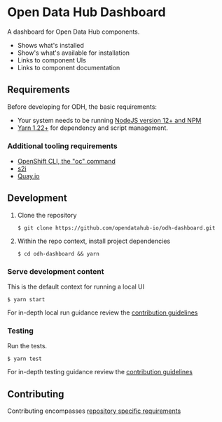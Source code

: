 # Open Data Hub Dashboard

A dashboard for Open Data Hub components.

- Shows what's installed
- Show's what's available for installation
- Links to component UIs
- Links to component documentation

## Requirements
Before developing for ODH, the basic requirements:
* Your system needs to be running [NodeJS version 12+ and NPM](https://nodejs.org/)
* [Yarn 1.22+](https://yarnpkg.com) for dependency and script management.
  
### Additional tooling requirements
* [OpenShift CLI, the "oc" command](https://docs.openshift.com/enterprise/3.2/cli_reference/get_started_cli.html#installing-the-cli)
* [s2i](https://github.com/openshift/source-to-image)
* [Quay.io](https://quay.io/)

## Development
   1. Clone the repository
      ```
      $ git clone https://github.com/opendatahub-io/odh-dashboard.git
      ```

   1. Within the repo context, install project dependencies
      ```
      $ cd odh-dashboard && yarn
      ```

### Serve development content
This is the default context for running a local UI

  ```
  $ yarn start
  ```

For in-depth local run guidance review the [contribution guidelines](./CONTRIBUTING.md#Serving%20Content)


### Testing
Run the tests.

  ```
  $ yarn test
  ```

For in-depth testing guidance review the [contribution guidelines](./CONTRIBUTING.md#Testing)

## Contributing
Contributing encompasses [repository specific requirements](./CONTRIBUTING.md)
